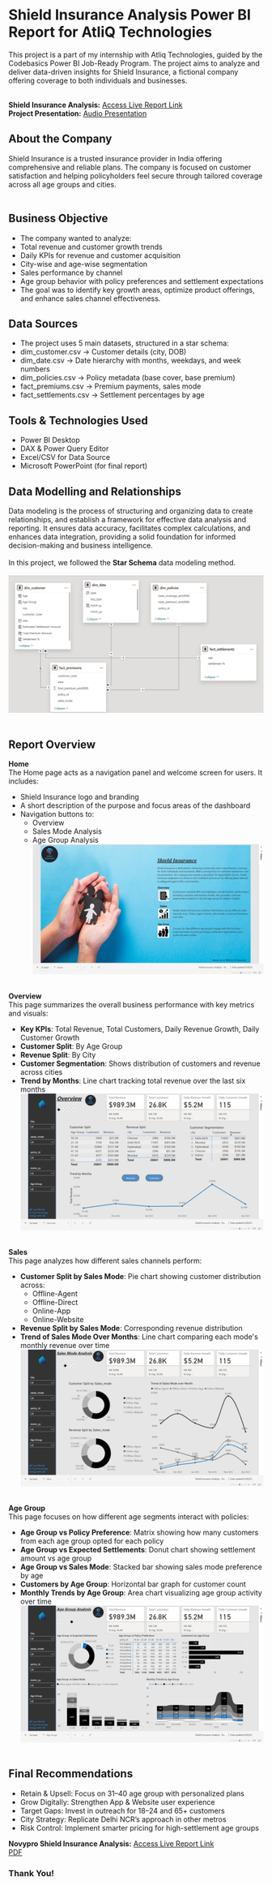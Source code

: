 # Shield Insurance Analysis Power BI Report for AtliQ Technologies
This project is a part of my internship with Atliq Technologies, guided by the Codebasics Power BI Job-Ready Program. The project aims to analyze and deliver data-driven insights for Shield Insurance, a fictional company offering coverage to both individuals and businesses.<br /><br />

**Shield Insurance Analysis:** [Access Live Report Link](https://app.powerbi.com/view?r=eyJrIjoiMTIxZjgxODctN2M0My00Y2E3LTkyZjYtZWE0NGYzZjA2OGQyIiwidCI6ImRmODY3OWNkLWE4MGUtNDVkOC05OWFjLWM4M2VkN2ZmOTVhMCJ9)<br />
**Project Presentation:** [Audio Presentation]()

## About the Company
Shield Insurance is a trusted insurance provider in India offering comprehensive and reliable plans. The company is focused on customer satisfaction and helping policyholders feel secure through tailored coverage across all age groups and cities.<br /><br />

## Business Objective
- The company wanted to analyze:<br />
- Total revenue and customer growth trends<br />
- Daily KPIs for revenue and customer acquisition<br />
- City-wise and age-wise segmentation<br />
- Sales performance by channel<br />
- Age group behavior with policy preferences and settlement expectations<br />
- The goal was to identify key growth areas, optimize product offerings, and enhance sales channel effectiveness.<br />

## Data Sources
- The project uses 5 main datasets, structured in a star schema:<br />
- dim_customer.csv → Customer details (city, DOB)<br />
- dim_date.csv → Date hierarchy with months, weekdays, and week numbers<br />
- dim_policies.csv → Policy metadata (base cover, base premium)<br />
- fact_premiums.csv → Premium payments, sales mode<br />
- fact_settlements.csv → Settlement percentages by age<br />

## Tools & Technologies Used
- Power BI Desktop<br />
- DAX & Power Query Editor<br />
- Excel/CSV for Data Source<br />
- Microsoft PowerPoint (for final report)<br />

## Data Modelling and Relationships
Data modeling is the process of structuring and organizing data to create relationships, and establish a framework for effective data analysis and reporting. It ensures data accuracy, facilitates complex calculations, and enhances data integration, providing a solid foundation for informed decision-making and business intelligence.<br /><br />
In this project, we followed the **Star Schema** data modeling method.<br /><br />
![Data Model](https://github.com/neha071999/Shield-Insurance-Analysis-Power-BI-Report-for-AtliQ-Technologies/blob/main/Data%20Model.png)<br /><br />

## Report Overview
**Home**<br />
The Home page acts as a navigation panel and welcome screen for users. It includes:<br />
- Shield Insurance logo and branding<br />
- A short description of the purpose and focus areas of the dashboard<br />
- Navigation buttons to:<br />
  - Overview<br />
  - Sales Mode Analysis<br />
  - Age Group Analysis<br />
![Home Page](https://github.com/neha071999/Shield-Insurance-Analysis-Power-BI-Report-for-AtliQ-Technologies/blob/main/Home%20View.png)<br /><br />

**Overview**<br />
This page summarizes the overall business performance with key metrics and visuals:<br />
- **Key KPIs**: Total Revenue, Total Customers, Daily Revenue Growth, Daily Customer Growth<br />
- **Customer Split**: By Age Group<br />
- **Revenue Split**: By City<br />
- **Customer Segmentation**: Shows distribution of customers and revenue across cities<br />
- **Trend by Months**: Line chart tracking total revenue over the last six months<br />
![Overview](https://github.com/neha071999/Shield-Insurance-Analysis-Power-BI-Report-for-AtliQ-Technologies/blob/main/Overview.png)<br /><br />

**Sales**<br />
This page analyzes how different sales channels perform:<br />
- **Customer Split by Sales Mode**: Pie chart showing customer distribution across:<br />
  - Offline-Agent<br />
  - Offline-Direct<br />
  - Online-App<br />
  - Online-Website<br />
- **Revenue Split by Sales Mode**: Corresponding revenue distribution<br />
- **Trend of Sales Mode Over Months**: Line chart comparing each mode's monthly revenue over time<br />
![Sales](https://github.com/neha071999/Shield-Insurance-Analysis-Power-BI-Report-for-AtliQ-Technologies/blob/main/Sales.png)<br /><br />

**Age Group**<br />
This page focuses on how different age segments interact with policies:<br />
- **Age Group vs Policy Preference**: Matrix showing how many customers from each age group opted for each policy<br />
- **Age Group vs Expected Settlements**: Donut chart showing settlement amount vs age group<br />
- **Age Group vs Sales Mode**: Stacked bar showing sales mode preference by age<br />
- **Customers by Age Group**: Horizontal bar graph for customer count<br />
- **Monthly Trends by Age Group**: Area chart visualizing age group activity over time<br />
![Age Group](https://github.com/neha071999/Shield-Insurance-Analysis-Power-BI-Report-for-AtliQ-Technologies/blob/main/Age%20Group.png)<br /><br />

## Final Recommendations
- Retain & Upsell: Focus on 31–40 age group with personalized plans<br />
- Grow Digitally: Strengthen App & Website user experience<br />
- Target Gaps: Invest in outreach for 18–24 and 65+ customers<br />
- City Strategy: Replicate Delhi NCR’s approach in other metros<br />
- Risk Control: Implement smarter pricing for high-settlement age groups<br />

**Novypro Shield Insurance Analysis:** [Access Live Report Link](https://www.novypro.com/create_project/shield-insurance-analysis-9)<br />
[PDF](https://github.com/neha071999/Shield-Insurance-Analysis-Power-BI-Report-for-AtliQ-Technologies/blob/main/Shield_Insurance_Analysis%20-%20Power%20BI_Presentation_Report.pdf)

### Thank You!
